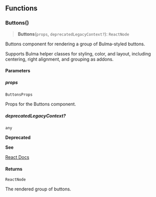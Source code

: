 ## Functions

### Buttons()

> **Buttons**(`props`, `deprecatedLegacyContext?`): `ReactNode`

Buttons component for rendering a group of Bulma-styled buttons.

Supports Bulma helper classes for styling, color, and layout, including centering, right alignment, and grouping as addons.

#### Parameters

##### props

`ButtonsProps`

Props for the Buttons component.

##### deprecatedLegacyContext?

`any`

**Deprecated**

**See**

[React Docs](https://legacy.reactjs.org/docs/legacy-context.html#referencing-context-in-lifecycle-methods)

#### Returns

`ReactNode`

The rendered group of buttons.
